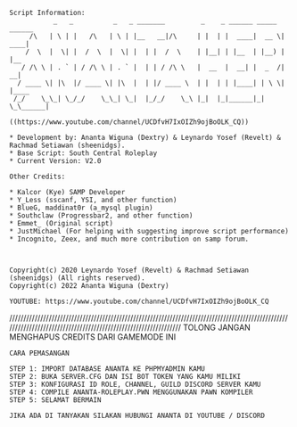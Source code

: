
    Script Information:
               _   _          _   _ _______         _    _ ______ _____  ______ 
         /\   | \ | |   /\   | \ | |__   __|/\     | |  | |  ____|  __ \|  ____|
        /  \  |  \| |  /  \  |  \| |  | |  /  \    | |__| | |__  | |__) | |__   
       / /\ \ | . ` | / /\ \ | . ` |  | | / /\ \   |  __  |  __| |  _  /|  __|  
      / ____ \| |\  |/ ____ \| |\  |  | |/ ____ \  | |  | | |____| | \ \| |____ 
     /_/    \_\_| \_/_/    \_\_| \_|  |_/_/    \_\ |_|  |_|______|_|  \_\______|
                                                                            
    ((https://www.youtube.com/channel/UCDfvH7IxOIZh9ojBoOLK_CQ))
                                                                                   
    * Development by: Ananta Wiguna (Dextry) & Leynardo Yosef (Revelt) & Rachmad Setiawan (sheenidgs).
    * Base Script: South Central Roleplay
    * Current Version: V2.0

    Other Credits:

    * Kalcor (Kye) SAMP Developer
    * Y_Less (sscanf, YSI, and other function)
    * BlueG, maddinat0r (a_mysql plugin)
    * Southclaw (Progressbar2, and other function)
    * Emmet_ (Original script)
    * JustMichael (For helping with suggesting improve script performance)
    * Incognito, Zeex, and much more contribution on samp forum.

    

    Copyright(c) 2020 Leynardo Yosef (Revelt) & Rachmad Setiawan (sheenidgs) (All rights reserved).
    Copyright(c) 2022 Ananta Wiguna (Dextry)

    YOUTUBE: https://www.youtube.com/channel/UCDfvH7IxOIZh9ojBoOLK_CQ

////////////////////////////////////////////////////////////////////////////////////////////////////////////////////////////////////////////////////////////////
    TOLONG JANGAN MENGHAPUS CREDITS DARI GAMEMODE INI

    CARA PEMASANGAN

    STEP 1: IMPORT DATABASE ANANTA KE PHPMYADMIN KAMU
    STEP 2: BUKA SERVER.CFG DAN ISI BOT TOKEN YANG KAMU MILIKI
    STEP 3: KONFIGURASI ID ROLE, CHANNEL, GUILD DISCORD SERVER KAMU
    STEP 4: COMPILE ANANTA-ROLEPLAY.PWN MENGGUNAKAN PAWN KOMPILER
    STEP 5: SELAMAT BERMAIN

    JIKA ADA DI TANYAKAN SILAKAN HUBUNGI ANANTA DI YOUTUBE / DISCORD 
